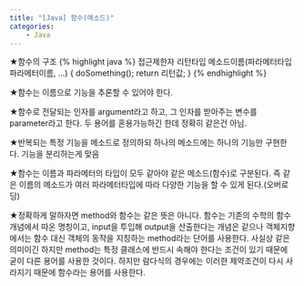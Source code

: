 ```yaml
---
title: "[Java] 함수(메소드)"
categories:
    - Java
---
```

★함수의 구조
{% highlight java %}
접근제한자 리턴타입 메소드이름(파라메터타입 파라메터이름, ...) {
	doSomething();
	return 리턴값;
}
{% endhighlight %}

★함수는 이름으로 기능을 추론할 수 있어야 한다.

★함수로 전달되는 인자를 argument라고 하고, 그 인자를 받아주는 변수를 parameter라고 한다. 두 용어를 혼용가능하긴 한데 정확히 같은건 아님.

★반복되는 특정 기능을 메소드로 정의하되 하나의 메소드에는 하나의 기능만 구현한다. 기능을 분리하는게 맞음

★함수는 이름과 파라메터의 타입이 모두 같아야 같은 메소드(함수)로 구분된다. 즉 같은 이름의 메소드가 여러 파라메터타입에 따라 다양한 기능을 할 수 있게 된다.(오버로딩)

★정확하게 말하자면 method와 함수는 같은 뜻은 아니다. 함수는 기존의 수학의 함수개념에서 따온 명칭이고, input을 투입해 output을 산출한다는 개념은 같으나 객체지향에서는 함수 대신 객체의 동작을 지칭하는 method라는 단어를 사용한다. 사실상 같은 의미이긴 하지만 method는 특정 클래스에 반드시 속해야 한다는 조건이 있기 때문에 굳이 다른 용어를 사용한 것이다. 하지만 람다식의 경우에는 이러한 제약조건이 다시 사라지기 때문에 함수라는 용어를 사용한다.